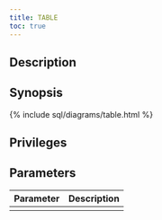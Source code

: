 ```yaml
---
title: TABLE
toc: true
---
```


## Description

## Synopsis

{% include sql/diagrams/table.html %}

## Privileges

## Parameters

| Parameter | Description |
|-----------|-------------|
|  |  |
